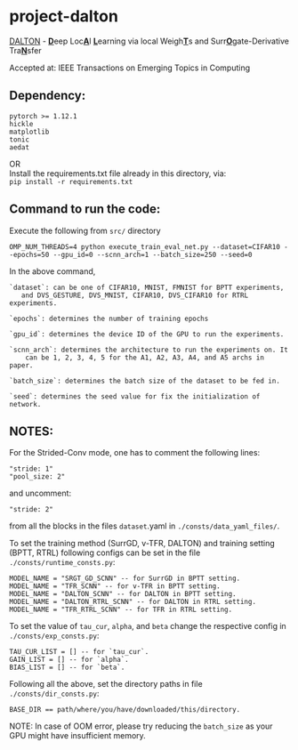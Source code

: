 # project-dalton

[DALTON](https://ieeexplore.ieee.org/abstract/document/10653735) - <ins>**D**</ins>eep Loc<ins>**A**</ins>l <ins>**L**</ins>earning via local Weigh<ins>**T**</ins>s and Surr<ins>**O**</ins>gate-Derivative Tra<ins>**N**</ins>sfer

Accepted at: IEEE Transactions on Emerging Topics in Computing

## Dependency:

 	pytorch >= 1.12.1
 	hickle
 	matplotlib
 	tonic
  	aedat

OR </br>
Install the requirements.txt file already in this directory, via: </br>
 	`pip install -r requirements.txt`

## Command to run the code:

Execute the following from `src/` directory </br>

 `OMP_NUM_THREADS=4 python execute_train_eval_net.py --dataset=CIFAR10 --epochs=50 --gpu_id=0 --scnn_arch=1 --batch_size=250 --seed=0`


 In the above command,
 	
  	`dataset`: can be one of CIFAR10, MNIST, FMNIST for BPTT experiments,
       and DVS_GESTURE, DVS_MNIST, CIFAR10, DVS_CIFAR10 for RTRL experiments.

 	`epochs`: determines the number of training epochs

 	`gpu_id`: determines the device ID of the GPU to run the experiments.

 	`scnn_arch`: determines the architecture to run the experiments on. It
 	    can be 1, 2, 3, 4, 5 for the A1, A2, A3, A4, and A5 archs in paper.

	`batch_size`: determines the batch size of the dataset to be fed in.

 	`seed`: determines the seed value for fix the initialization of network.

## NOTES:

For the Strided-Conv mode, one has to comment the following lines:

 	"stride: 1"
 	"pool_size: 2"

 and uncomment:

 	"stride: 2"

 from all the blocks in the files `dataset`.yaml in `./consts/data_yaml_files/`.

 To set the training method (SurrGD, v-TFR, DALTON) and training setting (BPTT, 
 RTRL) following configs can be set in the file `./consts/runtime_consts.py`:

 	MODEL_NAME = "SRGT_GD_SCNN" -- for SurrGD in BPTT setting.
 	MODEL_NAME = "TFR_SCNN" -- for v-TFR in BPTT setting.
 	MODEL_NAME = "DALTON_SCNN" -- for DALTON in BPTT setting.
 	MODEL_NAME = "DALTON_RTRL_SCNN" -- for DALTON in RTRL setting.
 	MODEL_NAME = "TFR_RTRL_SCNN" -- for TFR in RTRL setting.

 To set the value of `tau_cur`, `alpha`, and `beta` change the respective
 config in `./consts/exp_consts.py`:

 	TAU_CUR_LIST = [] -- for `tau_cur`.
 	GAIN_LIST = [] -- for `alpha`.
 	BIAS_LIST = [] -- for `beta`.

 Following all the above, set the directory paths in file `./consts/dir_consts.py`:

 	BASE_DIR == path/where/you/have/downloaded/this/directory.

 NOTE: In case of OOM error, please try reducing the `batch_size` as your GPU
 might have insufficient memory.
